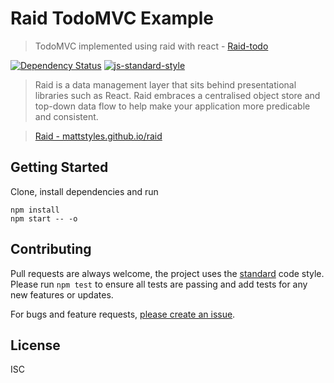 
# Raid TodoMVC Example

> TodoMVC implemented using raid with react - [Raid-todo](https://mattstyles.github.io/raid-todo)

[![Dependency Status](https://david-dm.org/mattstyles/raid-todo.svg)](https://david-dm.org/mattstyles/raid-todo)
[![js-standard-style](https://img.shields.io/badge/code%20style-standard-brightgreen.svg)](http://standardjs.com/)

> Raid is a data management layer that sits behind presentational libraries such as React. Raid embraces a centralised object store and top-down data flow to help make your application more predicable and consistent.

> [Raid - mattstyles.github.io/raid]([Raid-todo](http://mattstyles.github.io/raid))

## Getting Started

Clone, install dependencies and run

```
npm install
npm start -- -o
```

## Contributing

Pull requests are always welcome, the project uses the [standard](http://standardjs.com) code style. Please run `npm test` to ensure all tests are passing and add tests for any new features or updates.

For bugs and feature requests, [please create an issue](https://github.com/mattstyles/raid-todo/issues).

## License

ISC
